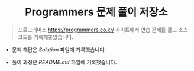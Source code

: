 <h1 align="center">Programmers 문제 풀이 저장소</h1>


> 프로그래머스 https://programmers.co.kr/ 사이트에서 연습 문제를 풀고 소스 코드를 기록해놓았습니다.
      
         
* 문제 해답은 _Solution_ 파일에 기록했습니다.   


* 풀이 과정은 _README.md_ 파일에 기록했습니다.



